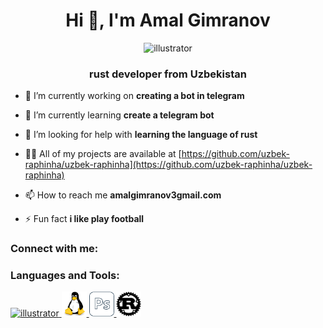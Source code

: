 <h1 align="center">Hi 👋, I'm Amal Gimranov</h1>
<p align="center">
 <img src="https://www.lovellsoccer.co.uk/features/splash-pages/soccer/footballs/trainingball-aug24.jpg" alt="illustrator"/> 
</p>
<h3 align="center">rust developer from Uzbekistan</h3>

- 🔭 I’m currently working on **creating a bot in telegram**

- 🌱 I’m currently learning **create a telegram bot**

- 🤝 I’m looking for help with **learning the language of rust**

- 👨‍💻 All of my projects are available at [https://github.com/uzbek-raphinha/uzbek-raphinha](https://github.com/uzbek-raphinha/uzbek-raphinha)

- 📫 How to reach me **amalgimranov3gmail.com**

- ⚡ Fun fact **i like play football**

<h3 align="left">Connect with me:</h3>
<p align="left">
</p>

<h3 align="left">Languages and Tools:</h3>
<p align="left"> <a href="https://www.adobe.com/in/products/illustrator.html" target="_blank" rel="noreferrer"> <img src="https://www.vectorlogo.zone/logos/adobe_illustrator/adobe_illustrator-icon.svg" alt="illustrator" width="40" height="40"/> </a> <a href="https://www.linux.org/" target="_blank" rel="noreferrer"> <img src="https://raw.githubusercontent.com/devicons/devicon/master/icons/linux/linux-original.svg" alt="linux" width="40" height="40"/> </a> <a href="https://www.photoshop.com/en" target="_blank" rel="noreferrer"> <img src="https://raw.githubusercontent.com/devicons/devicon/master/icons/photoshop/photoshop-line.svg" alt="photoshop" width="40" height="40"/> </a> <a href="https://www.rust-lang.org" target="_blank" rel="noreferrer"> <img src="./rust.png" alt="rust" width="40" height="40"/> </a> </p>

